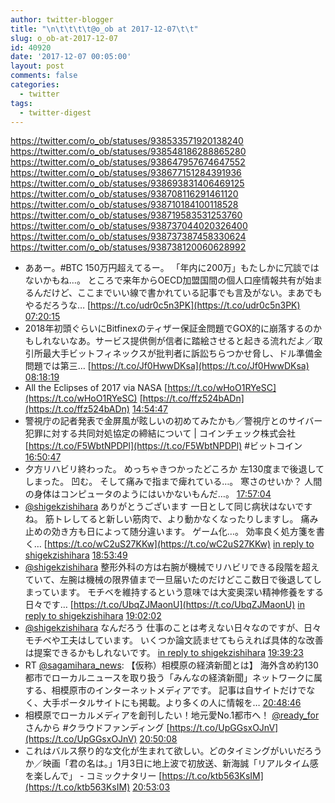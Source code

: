 ```yaml
---
author: twitter-blogger
title: "\n\t\t\t\t@o_ob at 2017-12-07\t\t"
slug: o_ob-at-2017-12-07
id: 40920
date: '2017-12-07 00:05:00'
layout: post
comments: false
categories:
  - twitter
tags:
  - twitter-digest
---
```


https://twitter.com/o_ob/statuses/938533571920138240 https://twitter.com/o_ob/statuses/938548186288865280 https://twitter.com/o_ob/statuses/938647957674647552 https://twitter.com/o_ob/statuses/938677151284391936 https://twitter.com/o_ob/statuses/938693831406469125 https://twitter.com/o_ob/statuses/938708116291461120 https://twitter.com/o_ob/statuses/938710184100118528 https://twitter.com/o_ob/statuses/938719583531253760 https://twitter.com/o_ob/statuses/938737044020326400 https://twitter.com/o_ob/statuses/938737387458330624 https://twitter.com/o_ob/statuses/938738120060628992  

*   ああー。#BTC 150万円超えてるー。 「年内に200万」もたしかに冗談ではないかもね…。 ところで来年からOECD加盟国間の個人口座情報共有が始まるんだけど、ここまでいい線で書かれている記事でも言及がない。まあでもやるだろうな… [https://t.co/udr0c5n3PK](https://t.co/udr0c5n3PK) [07:20:15](https://twitter.com/o_ob/statuses/938533571920138240)
*   2018年初頭ぐらいにBitfinexのティザー保証金問題でGOX的に崩落するのかもしれないなあ。サービス提供側が信者に踏絵させると起きる流れだよ／取引所最大手ビットフィネックスが批判者に訴訟ちらつかせ脅し、ドル準備金問題では第三… [https://t.co/Jf0HwwDKsa](https://t.co/Jf0HwwDKsa) [08:18:19](https://twitter.com/o_ob/statuses/938548186288865280)
*   All the Eclipses of 2017 via NASA [https://t.co/wHoO1RYeSC](https://t.co/wHoO1RYeSC) [https://t.co/ffz524bADn](https://t.co/ffz524bADn) [14:54:47](https://twitter.com/o_ob/statuses/938647957674647552)
*   警視庁の記者発表で金屏風が眩しいの初めてみたかも／警視庁とのサイバー犯罪に対する共同対処協定の締結について | コインチェック株式会社 [https://t.co/F5WbtNPDPl](https://t.co/F5WbtNPDPl) #ビットコイン [16:50:47](https://twitter.com/o_ob/statuses/938677151284391936)
*   夕方リハビリ終わった。 めっちゃきつかったどころか 左130度まで後退してしまった。 凹む。 そして痛みで指まで痺れている…。 寒さのせいか？ 人間の身体はコンピュータのようにはいかないもんだ…。 [17:57:04](https://twitter.com/o_ob/statuses/938693831406469125)
*   [@shigekzishihara](https://twitter.com/shigekzishihara) ありがとうございます 一日として同じ病状はないですね。 筋トレしてると新しい筋肉で、より動かなくなったりしますし。 痛み止めの効き方も日によって随分違います。 ゲーム化…。 効率良く処方箋を書く… [https://t.co/wC2uS27KKw](https://t.co/wC2uS27KKw) [in reply to shigekzishihara](https://twitter.com/shigekzishihara/statuses/938694738185768960) [18:53:49](https://twitter.com/o_ob/statuses/938708116291461120)
*   [@shigekzishihara](https://twitter.com/shigekzishihara) 整形外科の方は右腕が機械でリハビリできる段階を超えていて、左腕は機械の限界値まで一旦届いたのだけどここ数日で後退してしまっています。 モチベを維持するという意味では大変奥深い精神修養をする日々です… [https://t.co/UbqZJMaonU](https://t.co/UbqZJMaonU) [in reply to shigekzishihara](https://twitter.com/shigekzishihara/statuses/938709056935534592) [19:02:02](https://twitter.com/o_ob/statuses/938710184100118528)
*   [@shigekzishihara](https://twitter.com/shigekzishihara) なんだろう 仕事のことは考えない日々なのですが、日々モチベや工夫はしています。 いくつか論文読ませてもらえれば具体的な改善は提案できるかもしれないです。 [in reply to shigekzishihara](https://twitter.com/shigekzishihara/statuses/938713143773077505) [19:39:23](https://twitter.com/o_ob/statuses/938719583531253760)
*   RT [@sagamihara_news](https://twitter.com/sagamihara_news): 【仮称）相模原の経済新聞とは】 海外含め約130都市でローカルニュースを取り扱う「みんなの経済新聞」ネットワークに属する、相模原市のインターネットメディアです。 記事は自サイトだけでなく、大手ポータルサイトにも掲載。より多くの人に情報を… [20:48:46](https://twitter.com/o_ob/statuses/938737044020326400)
*   相模原でローカルメディアを創刊したい！地元愛No.1都市へ！ [@ready_for](https://twitter.com/ready_for)さんから #クラウドファンディング [https://t.co/UpGGsxOJnV](https://t.co/UpGGsxOJnV) [20:50:08](https://twitter.com/o_ob/statuses/938737387458330624)
*   これはバルス祭り的な文化が生まれて欲しい。どのタイミングがいいだろうか／映画「君の名は。」1月3日に地上波で初放送、新海誠「リアルタイム感を楽しんで」 - コミックナタリー [https://t.co/ktb563KsIM](https://t.co/ktb563KsIM) [20:53:03](https://twitter.com/o_ob/statuses/938738120060628992)